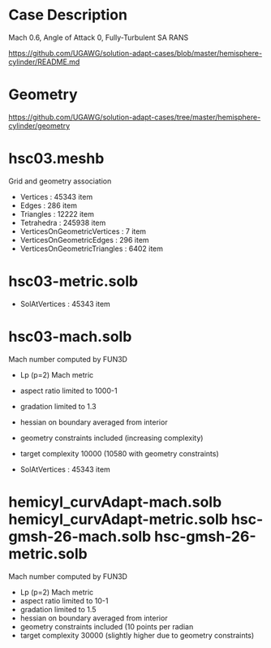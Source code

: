
# Case Description

Mach 0.6, Angle of Attack 0, Fully-Turbulent SA RANS

https://github.com/UGAWG/solution-adapt-cases/blob/master/hemisphere-cylinder/README.md

# Geometry

https://github.com/UGAWG/solution-adapt-cases/tree/master/hemisphere-cylinder/geometry

# hsc03.meshb

Grid and geometry association

- Vertices : 45343 item
- Edges : 286 item
- Triangles : 12222 item
- Tetrahedra : 245938 item
- VerticesOnGeometricVertices : 7 item
- VerticesOnGeometricEdges : 296 item
- VerticesOnGeometricTriangles : 6402 item

# hsc03-metric.solb

- SolAtVertices : 45343 item

# hsc03-mach.solb

Mach number computed by FUN3D
- Lp (p=2) Mach metric
- aspect ratio limited to 1000-1
- gradation limited to 1.3
- hessian on boundary averaged from interior
- geometry constraints included (increasing complexity)
- target complexity 10000 (10580 with geometry constraints)

- SolAtVertices : 45343 item

# hemicyl_curvAdapt-mach.solb hemicyl_curvAdapt-metric.solb hsc-gmsh-26-mach.solb hsc-gmsh-26-metric.solb

Mach number computed by FUN3D
- Lp (p=2) Mach metric
- aspect ratio limited to 10-1
- gradation limited to 1.5
- hessian on boundary averaged from interior
- geometry constraints included (10 points per radian
- target complexity 30000 (slightly higher due to geometry constraints)
